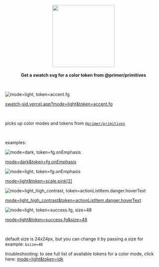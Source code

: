 <p align="center">
  <img src="https://octodex.github.com/images/daftpunktocat-guy.gif" height="200px"/>
  <br><br>
  <b>Get a swatch svg for a color token from @primer/primitives</b>
</p>

&nbsp;

![mode=light, token=accent.fg](https://swatch-sid.vercel.app?mode=light&token=accent.fg)

[swatch-sid.vercel.app?mode=light&token=accent.fg](https://swatch-sid.vercel.app?mode=light&token=accent.fg)

&nbsp;

picks up color modes and tokens from [`@primer/primitives`](https://primer.style/primitives/colors)

&nbsp;

examples:

![mode=dark, token=fg.onEmphasis](https://swatch-sid.vercel.app?mode=dark&token=fg.onEmphasis)

[mode=dark&token=fg.onEmphasis](https://swatch-sid.vercel.app?mode=dark&token=fg.onEmphasis)

![mode=light, token=fg.onEmphasis](https://swatch-sid.vercel.app?mode=light&token=scale.pink[2])

[mode=light&token=scale.pink[2]](https://swatch-sid.vercel.app?mode=light&token=scale.pink[2])

![mode=light_high_contrast, token=actionListItem.danger.hoverText](https://swatch-sid.vercel.app?mode=light&token=actionListItem.danger.hoverText)

[mode=light_high_contrast&token=actionListItem.danger.hoverText](https://swatch-sid.vercel.app?mode=light_high_contrast&token=actionListItem.danger.hoverText)

![mode=light, token=success.fg, size=48](https://swatch-sid.vercel.app?mode=light&token=success.fg&size=48)

[mode=light&token=success.fg&size=48](https://swatch-sid.vercel.app?mode=light&token=success.fg&size=48)

&nbsp;

default size is 24x24px, but you can change it by passing a size for example: `&size=48`

troubleshooting: to see full list of available tokens for a color mode, click here: [mode=light&token=idk](https://swatch-sid.vercel.app/?mode=light&token=idk)

&nbsp;
